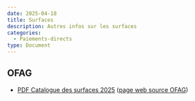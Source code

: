 ```yaml
---
date: 2025-04-18
title: Surfaces
description: Autres infos sur les surfaces
categories:
  - Paiements-directs
type: Document
---
```


<h2 id="OFAG">OFAG</h2>

<ul>
  <li>
    <a href="../../fichiers/Catalogue des surfaces_2025.pdf" target="_blank">PDF Catalogue des surfaces 2025</a> 
    (<a href="https://www.blw.admin.ch/fr/paiements-directs-apercu" target="_blank">page web source OFAG</a>)
  </li>
</ul>
